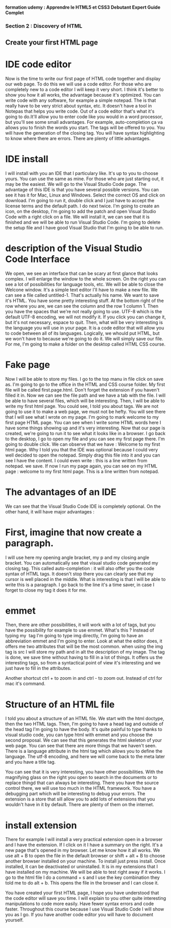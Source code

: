 #### formation udemy : Apprendre le HTML5 et CSS3 Debutant Expert Guide Complet 

### Section 2 : Discovery of HTML

## Create your first HTML page

# IDE code editor
Now is the time to write our first page of HTML code together and display our web page. To do this we will use a code editor. For those who are completely new to a code editor I will keep it very short. I think it's better to show you how it all works, the advantage because it's optimized. 
You can write code with any software, for example a simple notepad. The is that really have to be very strict about syntax, etc. It doesn't have a tool in Notepas that helps you write code. Out of a code editor that's what it's going to do.It'll allow you to enter code like you would in a word processor, but you'll see some small advantages. For example, auto-completion ça va allows you to finish the words you start. The tags will be offered to you. You will have the generation of the closing tag. You will have syntax highlighting to know where there are errors. There are plenty of little advantages.

# IDE install
I will install with you an IDE that I particulary like. It's up to you to choose yours. You can use the same as mine. For those who are just starting out, it may be the easiest. We will go to the Visual Studio Code page.
The advantage of this IDE is that you have several possible versions. You can see it has it for Mac, Linux and Windows. Select the correct OS and click on download. I'm going to run it, double click and I just have to accept the license terms and the default path. I do next twice. I'm going to create an icon, on the desktop, I'm going to add the patch and open Visual Studio Code with a right click on a file. We will install it, we can see that it is finished and we will be able to run Visual Studio Code. I'm going to delete the setup file and I have good Visual Studio that I'm going to be able to run.

# description of the Visual Studio Code Interface
We open, we see an interface that can be scary at first glance that looks complex. I will enlarge the window to the whole screen. On the right you can see a lot of possibilities for language tools, etc. We will be able to close the Welcone window. It's a simple text editor I'll have to make a new file. We can see a file called untitled-1. That's actually his name. We want to save it's HTML. You have some pretty interesting stuff. At the bottom right of the row where you are, we can see the column and the row 1 column 1. Then you have the spaces that we're not really going to use. UTF-8 which is the default UTF-8 encoding, we will not modify it. If you click you can change it, but it's not necessary, espace to quit. Then, what will be very interesting is the language you will use in your page. It is a code editor that will allow you to code between all of its languages.
Logically, we whould put HTML, but we won't have to because we're going to do it. We will simply save our file. For me, I'm going to make a folder on the desktop called HTML CSS course.

# Fake page
Now I will be able to store my files. I go to the top manu in file click on save as. I'm going to go to the office in the HTML and CSS course folder. My first file will be called first.page.html. Don't forget the extension if you haven't filled it in. Now we can see the file path and we have a tab with the file. I will be able to have several files, which will be interesting. Then, I will be able to write my first html page. You could see, I told you about tags. We are not going to use it to make a web page, we must not be hefty. You will see there that I will see what I wrote on my page. I'm going to mark welcome to my first page HTML page. You can see when I write some HTML words here I have some things showing up and it's very interesting. Now that our page is created, we're going to run it to see what it looks like in a browser. I go back to the desktop, I go to open my file and you can see my first page there. I'm going to double click. We can observe that we have : Welcome to my first html page. Why I told you that the IDE was optional because I could very well decided to open the notepad. Simply drag this file into it and you can see I have the content. I could even write : this is a line written from notepad. we save. If now I run my page again, you can see on my HTML page : welcome to my first html page. This is a line written from notepad.

# The advantages of an IDE
We can see that the Visual Studio Code IDE is completely optional. On the other hand, it will have major advantages :

# First, imagine that now create a paragraph.
<p></p>
I will use here my opening angle bracket, my p and my closing angle bracket. You can automatically see that visual studio code generated my closing tag. This called auto-completion : it will also offer you the code syntax of HTML tags. It doesn't stop there you can clearly see that my cursor is well placed in the middle. What is interesting is that I will be able to write this is a paragraph. I go back to the line it's a time saver, in case I forget to close my tag it does it for me.

# emmet
Then, there are other possibilities, it will work with a lot of tags, but you have the possibility for example to use emmet. What's this ? Instead of typing my <img> tag I'm going to type img directly, I'm going to have an abbreviation emmet and I'm going to enter. Look at what the editor does, it offers me two attributes that will be the most common. when using the img tag is src I will store my path and in alt the description of my image. The tag is done, we save time without having to fill in a lot of things. It offers us the interesting tags, so from a syntactical point of view it's interesting and we just have to fill in the attributes.

Another shortcut ctrl + to zoom in and ctrl - to zoom out. Instead of ctrl for mac it's command.

# Structure of an HTML file
I told you about a structure of an HTML file. We start with the html doctype, then the two HTML tags. Then, I'm going to have a head tag and outside of the head tag I'm going to have the body. It's quite painful to type thanks to visual studio code, you can type html with emmet and you choose the second proposal. We can see that this generates the html skeleton of your web page. You can see that there are more things that we haven't seen. There is a language attribute in the html tag which allows you to define the language. The utf-8 encoding, and here we will come back to the meta later and you have a title tag.

You can see that it is very interesting, you have other possibilities. With the magnifying glass on the right you open to search in the documents or to replace thingd that can always be interesting. There you have the source control there, we will use too much in the HTML framework. You have a debugging part which will be interesting to debug your errors. The extension is a store that sill allow you to add lots of extensions that you wouldn't have in it by default. There are plenty of them on the internet.

# install extension
There for example I will install a very practical extension open in a browser and I have the extension. If I click on it I have a summary on the right. It's a new page that's opened in my browser. Let me know how it all works. We use alt + B to open the file in the default browser or shift + alt + B to choose another browser installed on your machine. To install just press install. Once installed, it can be deactivated or uninstalled. It is in my extensions that I have installed on my machine. We will be able to test right away if it works. I go to the html file I do a command + s and I use the key combination they told me to do alt + b. This opens the file in the browser and I can close it.

You have created your first HTML page, I hope you have understood that the code editor will save you time. I will explain to you other quite interesting manipulations to code more easily. Have fewer syntax errors and code faster. Throughout this course because I use Visual Studio Code I will show you as I go. If you have another code editor you will have to document yourself.